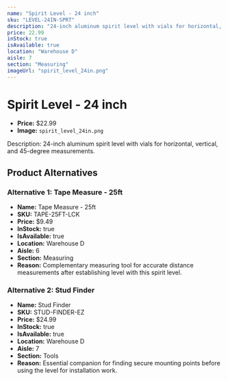 ```yaml
---
name: "Spirit Level - 24 inch"
sku: "LEVEL-24IN-SPRT"
description: "24-inch aluminum spirit level with vials for horizontal, vertical, and 45-degree measurements."
price: 22.99
inStock: true
isAvailable: true
location: "Warehouse D"
aisle: 7
section: "Measuring"
imageUrl: "spirit_level_24in.png"
---
```


# Spirit Level - 24 inch

- **Price:** $22.99
- **Image:** `spirit_level_24in.png`

Description: 24-inch aluminum spirit level with vials for horizontal, vertical, and 45-degree measurements.

## Product Alternatives

### Alternative 1: Tape Measure - 25ft

- **Name:** Tape Measure - 25ft
- **SKU:** TAPE-25FT-LCK
- **Price:** $9.49
- **InStock:** true
- **IsAvailable:** true
- **Location:** Warehouse D
- **Aisle:** 6
- **Section:** Measuring
- **Reason:** Complementary measuring tool for accurate distance measurements after establishing level with this spirit level.

### Alternative 2: Stud Finder

- **Name:** Stud Finder
- **SKU:** STUD-FINDER-EZ
- **Price:** $24.99
- **InStock:** true
- **IsAvailable:** true
- **Location:** Warehouse D
- **Aisle:** 7
- **Section:** Tools
- **Reason:** Essential companion for finding secure mounting points before using the level for installation work.
